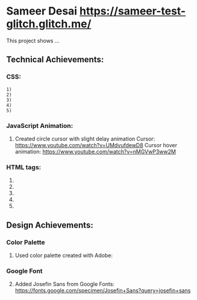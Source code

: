# Sameer Desai https://sameer-test-glitch.glitch.me/

This project shows ...


## Technical Achievements:

### CSS:
    1)
    2)
    3)
    4)
    5)

### JavaScript Animation:
1) Created circle cursor with slight delay animation
Cursor: https://www.youtube.com/watch?v=UMdvufdewD8
Cursor hover animation: https://www.youtube.com/watch?v=nMGVwP3ww2M


### HTML tags:
1)
2)
3)
4)
5)



## Design Achievements:

### Color Palette
1) Used color palette created with Adobe:

### Google Font
2) Added Josefin Sans from Google Fonts: https://fonts.google.com/specimen/Josefin+Sans?query=josefin+sans



